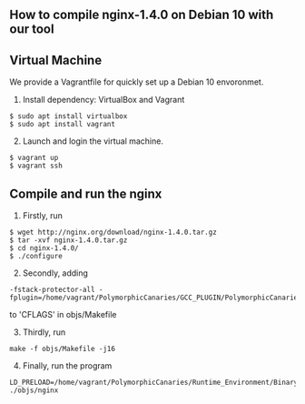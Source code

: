 ## How to compile nginx-1.4.0 on Debian 10  with our tool

## Virtual Machine
We provide a Vagrantfile for quickly set up a Debian 10 envoronmet.

1. Install dependency: VirtualBox and Vagrant
```
$ sudo apt install virtualbox
$ sudo apt install vagrant
```

2. Launch and login the virtual machine.
```
$ vagrant up
$ vagrant ssh
```

## Compile and run the nginx

1. Firstly, run
```
$ wget http://nginx.org/download/nginx-1.4.0.tar.gz
$ tar -xvf nginx-1.4.0.tar.gz
$ cd nginx-1.4.0/
$ ./configure
```

2. Secondly, adding
```
-fstack-protector-all -fplugin=/home/vagrant/PolymorphicCanaries/GCC_PLUGIN/PolymorphicCanaries.so
```
to 'CFLAGS' in objs/Makefile

3. Thirdly, run
```
make -f objs/Makefile -j16
```

4. Finally, run the program

```
LD_PRELOAD=/home/vagrant/PolymorphicCanaries/Runtime_Environment/Binary_Based_Version/LIBPolymorphicCanaries.so ./objs/nginx
```

